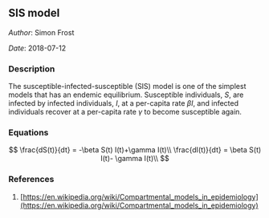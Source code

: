 
## SIS model

*Author*: Simon Frost

*Date*: 2018-07-12

### Description

The susceptible-infected-susceptible (SIS) model is one of the simplest models that has an endemic equilibrium. Susceptible individuals, $S$, are infected by infected individuals, $I$, at a per-capita rate $\beta I$, and infected individuals recover at a per-capita rate $\gamma$ to become susceptible again.

### Equations

$$
\frac{dS(t)}{dt}  = -\beta S(t) I(t)+\gamma I(t)\\
\frac{dI(t)}{dt}  = \beta S(t) I(t)- \gamma I(t)\\
$$

### References

1. [https://en.wikipedia.org/wiki/Compartmental_models_in_epidemiology](https://en.wikipedia.org/wiki/Compartmental_models_in_epidemiology)
